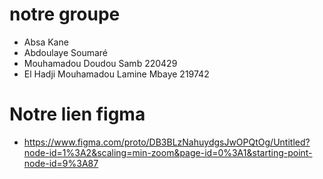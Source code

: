 # notre groupe

* Absa Kane
* Abdoulaye Soumaré
* Mouhamadou Doudou Samb 220429
* El Hadji Mouhamadou Lamine Mbaye 219742



# Notre lien figma 
* https://www.figma.com/proto/DB3BLzNahuydgsJwOPQtOg/Untitled?node-id=1%3A2&scaling=min-zoom&page-id=0%3A1&starting-point-node-id=9%3A87
